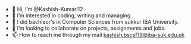 - 👋 Hi, I’m @Kashish-Kumari12
- 👀 I’m interested in coding, writing and managing
- 🌱 I did bachleor's in Computer Sciences from sukkur IBA University.
- 💞️ I’m looking to collaborate on projects, assignments and jobs.
- 📫 How to reach me through my mail kashish.bscsf19@iba-suk.edu.pk

<!---
Kashish-Kumari12/Kashish-Kumari12 is a ✨ special ✨ repository because its `README.md` (this file) appears on your GitHub profile.
You can click the Preview link to take a look at your changes.
--->
